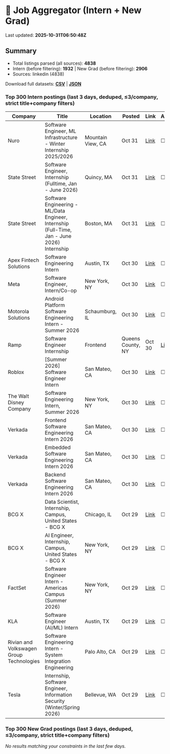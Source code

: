 # 🔎 Job Aggregator (Intern + New Grad)

Last updated: **2025-10-31T06:50:48Z**

## Summary
- Total listings parsed (all sources): **4838**
- Intern (before filtering): **1932** | New Grad (before filtering): **2906**
- Sources: linkedin (4838)

Download full datasets: **[CSV](data/jobs.csv)** | **[JSON](data/jobs.json)**

### Top 300 Intern postings (last 3 days, deduped, ≤3/company, strict title+company filters)
| Company | Title | Location | Posted | Link | Applied |
|---|---|---|---|---|---|
| Nuro | Software Engineer, ML Infrastructure - Winter Internship 2025/2026 | Mountain View, CA | Oct 31 | [Link](https://www.linkedin.com/jobs/view/software-engineer-ml-infrastructure-winter-internship-2025-2026-at-nuro-4319905638?position=3&pageNum=5&refId=6ec%2FZ9rhmc%2BjQZywqgElYw%3D%3D&trackingId=Oi3A%2FE7jZwRuTXlggsZAzg%3D%3D) | ☐ |
| State Street | Software Engineer, Internship (Fulltime, Jan - June 2026) | Quincy, MA | Oct 31 | [Link](https://www.linkedin.com/jobs/view/software-engineer-internship-fulltime-jan-june-2026-at-state-street-4308430649?position=5&pageNum=2&refId=unv9tVmjm1MNwD%2Bd0XesIw%3D%3D&trackingId=763H0teCpb1pLF2Cotu45g%3D%3D) | ☐ |
| State Street | Software Engineering - ML/Data Engineer, Internship (Full-Time, Jan - June 2026) Internship | Boston, MA | Oct 31 | [Link](https://www.linkedin.com/jobs/view/software-engineering-ml-data-engineer-internship-full-time-jan-june-2026-internship-at-state-street-4319866316?position=2&pageNum=5&refId=ehnnLnzBSl65P3X9JX18CA%3D%3D&trackingId=sxqIbBCnQDzfiQWPCK1BrQ%3D%3D) | ☐ |
| Apex Fintech Solutions | Software Engineering Intern | Austin, TX | Oct 30 | [Link](https://www.linkedin.com/jobs/view/software-engineering-intern-at-apex-fintech-solutions-4302237430?position=7&pageNum=2&refId=ISUXr4Ixca70Z0GmNw%2B8Mg%3D%3D&trackingId=aHc7zwgkRxuLQjdJkZqemw%3D%3D) | ☐ |
| Meta | Software Engineer, Intern/Co-op | New York, NY | Oct 30 | [Link](https://www.linkedin.com/jobs/view/software-engineer-intern-co-op-at-meta-4299526717?position=3&pageNum=0&refId=MGHTtwdzYEyjuOeVinAfTw%3D%3D&trackingId=PkNFwCegr1XqcXxtCbgxRA%3D%3D) | ☐ |
| Motorola Solutions | Android Platform Software Engineering Intern - Summer 2026 | Schaumburg, IL | Oct 30 | [Link](https://www.linkedin.com/jobs/view/android-platform-software-engineering-intern-summer-2026-at-motorola-solutions-4311675340?position=10&pageNum=2&refId=9RvXG7Z3wsiNZ9BlJTLAkQ%3D%3D&trackingId=5gAWIGvU%2BdyfgOcan9k9EA%3D%3D) | ☐ |
| Ramp | Software Engineer Internship | Frontend | Queens County, NY | Oct 30 | [Link](https://www.linkedin.com/jobs/view/software-engineer-internship-frontend-at-ramp-4290877582?position=9&pageNum=0&refId=MGHTtwdzYEyjuOeVinAfTw%3D%3D&trackingId=EUJiMWuqlqVs2egOfQacKA%3D%3D) | ☐ |
| Roblox | [Summer 2026] Software Engineer Intern | San Mateo, CA | Oct 30 | [Link](https://www.linkedin.com/jobs/view/summer-2026-software-engineer-intern-at-roblox-4280874820?position=10&pageNum=5&refId=lJ3w39b4%2B8i5sjGyu1i%2FJQ%3D%3D&trackingId=bAiF4AgMeNQOAVNbmqfXxw%3D%3D) | ☐ |
| The Walt Disney Company | Software Engineering Intern, Summer 2026 | New York, NY | Oct 30 | [Link](https://www.linkedin.com/jobs/view/software-engineering-intern-summer-2026-at-the-walt-disney-company-4332996478?position=7&pageNum=0&refId=MGHTtwdzYEyjuOeVinAfTw%3D%3D&trackingId=a5yAXUgaLmrT9W56tcBUPQ%3D%3D) | ☐ |
| Verkada | Frontend Software Engineering Intern 2026 | San Mateo, CA | Oct 30 | [Link](https://www.linkedin.com/jobs/view/frontend-software-engineering-intern-2026-at-verkada-4291804030?position=4&pageNum=5&refId=lJ3w39b4%2B8i5sjGyu1i%2FJQ%3D%3D&trackingId=B%2F1XPY6R8KVjY8c%2BbYdMXw%3D%3D) | ☐ |
| Verkada | Embedded Software Engineering Intern 2026 | San Mateo, CA | Oct 30 | [Link](https://www.linkedin.com/jobs/view/embedded-software-engineering-intern-2026-at-verkada-4291801532?position=8&pageNum=5&refId=lJ3w39b4%2B8i5sjGyu1i%2FJQ%3D%3D&trackingId=7PEyXAn7%2ByqU%2FMSK7dtyhw%3D%3D) | ☐ |
| Verkada | Backend Software Engineering Intern 2026 | San Mateo, CA | Oct 30 | [Link](https://www.linkedin.com/jobs/view/backend-software-engineering-intern-2026-at-verkada-4291697842?position=4&pageNum=7&refId=wP53PEw0Z3PnipaD1ayH2Q%3D%3D&trackingId=1%2BgB17KfmfYyV2pzq%2B9ZdA%3D%3D) | ☐ |
| BCG X | Data Scientist, Internship, Campus, United States - BCG X | Chicago, IL | Oct 29 | [Link](https://www.linkedin.com/jobs/view/data-scientist-internship-campus-united-states-bcg-x-at-bcg-x-4310968910?position=8&pageNum=0&refId=rLlKy%2Bx5GEdU9NiUP5Zrwg%3D%3D&trackingId=Esmahtvci4fe%2B2sm9qREuw%3D%3D) | ☐ |
| BCG X | AI Engineer, Internship, Campus, United States - BCG X | New York, NY | Oct 29 | [Link](https://www.linkedin.com/jobs/view/ai-engineer-internship-campus-united-states-bcg-x-at-bcg-x-4310961967?position=3&pageNum=0&refId=0U74y2G%2FFx9%2FPrMUebViQw%3D%3D&trackingId=MfKK45LV2oBy7ZjY7zy5ZQ%3D%3D) | ☐ |
| FactSet | Software Engineer Intern - Americas Campus (Summer 2026) | New York, NY | Oct 29 | [Link](https://www.linkedin.com/jobs/view/software-engineer-intern-americas-campus-summer-2026-at-factset-4299242631?position=4&pageNum=2&refId=CiX1QSCI3miDVDPApSJLNg%3D%3D&trackingId=i65zoqh2UcLg%2Fz4shsU5AQ%3D%3D) | ☐ |
| KLA | Software Engineer (AI/ML) Intern | Austin, TX | Oct 29 | [Link](https://www.linkedin.com/jobs/view/software-engineer-ai-ml-intern-at-kla-4318993072?position=9&pageNum=2&refId=ISUXr4Ixca70Z0GmNw%2B8Mg%3D%3D&trackingId=uh%2F7df3imNXjdllOJcqBDA%3D%3D) | ☐ |
| Rivian and Volkswagen Group Technologies | Software Engineering Intern - System Integration Engineering | Palo Alto, CA | Oct 29 | [Link](https://www.linkedin.com/jobs/view/software-engineering-intern-system-integration-engineering-at-rivian-and-volkswagen-group-technologies-4319588084?position=10&pageNum=7&refId=NYUx4Ib%2BBGJBuRhXxRTwRQ%3D%3D&trackingId=Nuhvw8wBAHGrlxKMjvGpFw%3D%3D) | ☐ |
| Tesla | Internship, Software Engineer, Information Security (Winter/Spring 2026) | Bellevue, WA | Oct 29 | [Link](https://www.linkedin.com/jobs/view/internship-software-engineer-information-security-winter-spring-2026-at-tesla-4333180726?position=4&pageNum=5&refId=YnTv93tnAcrpjVYy%2F0mjxw%3D%3D&trackingId=Ck%2BQCiLmP0gULZTYjDPjrg%3D%3D) | ☐ |

### Top 300 New Grad postings (last 3 days, deduped, ≤3/company, strict title+company filters)
_No results matching your constraints in the last few days._
